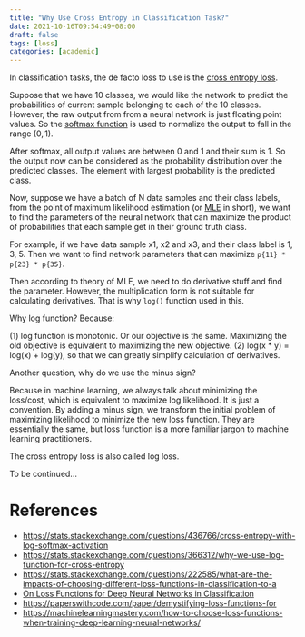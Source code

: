 ```yaml
---
title: "Why Use Cross Entropy in Classification Task?"
date: 2021-10-16T09:54:49+08:00
draft: false
tags: [loss]
categories: [academic]
---
```


In classification tasks, the de facto loss to use is the [cross entropy loss](https://pytorch.org/docs/stable/generated/torch.nn.CrossEntropyLoss.html).

<!--more-->

Suppose that we have 10 classes, we would like the network to predict the
probabilities of current sample belonging to each of the 10 classes. However,
the raw output from from a neural network is just floating point values. So the
[softmax function](https://en.wikipedia.org/wiki/Softmax_function) is used to normalize the output to fall in the range $(0, 1)$.

After softmax, all output values are between 0 and 1 and their sum is 1. So the
output now can be considered as the probability distribution over the predicted
classes. The element with largest probability is the predicted class.

Now, suppose we have a batch of N data samples and their class labels, from the
point of maximum likelihood estimation (or [MLE](https://en.wikipedia.org/wiki/Maximum_likelihood_estimation) in short), we want to find
the parameters of the neural network that can maximize the product of
probabilities that each sample get in their ground truth class.

For example, if we have data sample x1, x2 and x3, and their class label is 1,
3, 5. Then we want to find network parameters that can maximize `p{11} * p{23} * p{35}`.

Then according to theory of MLE, we need to do derivative stuff and find the
parameter. However, the multiplication form is not suitable for calculating
derivatives. That is why `log()` function used in this.

<!-- should include log curve here-->

Why log function? Because:

(1) log function is monotonic. Or our objective is the same. Maximizing the old
objective is equivalent to maximizing the new objective.
(2) log(x * y) = log(x) + log(y), so that we can greatly simplify calculation of derivatives.

Another question, why do we use the minus sign?

Because in machine learning, we always talk about minimizing the loss/cost,
which is equivalent to maximize log likelihood. It is just a convention. By
adding a minus sign, we transform the initial problem of maximizing likelihood
to minimize the new loss function. They are essentially the same, but loss
function is a more familiar jargon to machine learning practitioners.

The cross entropy loss is also called log loss.

To be continued...

# References

+ https://stats.stackexchange.com/questions/436766/cross-entropy-with-log-softmax-activation
+ https://stats.stackexchange.com/questions/366312/why-we-use-log-function-for-cross-entropy
+ https://stats.stackexchange.com/questions/222585/what-are-the-impacts-of-choosing-different-loss-functions-in-classification-to-a
+ [On Loss Functions for Deep Neural Networks in Classification](https://arxiv.org/abs/1702.05659)
+ https://paperswithcode.com/paper/demystifying-loss-functions-for
+ https://machinelearningmastery.com/how-to-choose-loss-functions-when-training-deep-learning-neural-networks/
